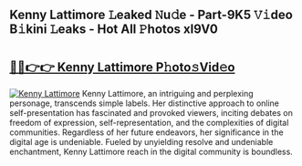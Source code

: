 ## Kenny Lattimore 𝙻eaked 𝙽u𝚍e - Part-9K5 𝚅𝚒deo B𝚒kini 𝙻eaks - Hot All 𝙿hotos xl9V0

# <h2><a href="http://ld4nq4.urlbe.top/?page=Kenny+Lattimore">🔗🔗👉👉 Kenny Lattimore P𝚑oto𝚜Vid𝚎o</a></h2>

[![Kenny Lattimore](https://i.imgur.com/eBuTRDB.gif)](http://ld4nq4.urlbe.top/?page=Kenny+Lattimore)
Kenny Lattimore, an intriguing and perplexing personage, transcends simple labels. Her distinctive approach to online self-presentation has fascinated and provoked viewers, inciting debates on freedom of expression, self-representation, and the complexities of digital communities. Regardless of her future endeavors, her significance in the digital age is undeniable. Fueled by unyielding resolve and undeniable enchantment, Kenny Lattimore reach in the digital community is boundless.
